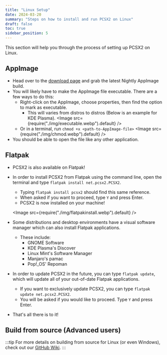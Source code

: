 ```yaml
---
title: "Linux Setup"
date: 2024-03-20
summary: "Steps on how to install and run PCSX2 on Linux"
draft: false
toc: true
sidebar_position: 5
---
```


This section will help you through the process of setting up PCSX2 on Linux.

## AppImage

- Head over to the [download page](https://pcsx2.net/downloads) and grab the latest Nightly AppImage build.
- You will likely have to make the AppImage file executable. There are a few ways to do this:
  - Right-click on the AppImage, choose properties, then find the option to mark as executable.
    - This will varies from distros to distros (Below is an example for KDE Plasma).
      <Image src={require("./img/executable.webp").default} />
  - Or in a terminal, run `chmod +x <path-to-AppImage-file>`
    <Image src={require("./img/chmod.webp").default} />
- You should be able to open the file like any other application.

## Flatpak

- PCSX2 is also available on Flatpak!
- In order to install PCSX2 from Flatpak using the command line, open the terminal and type `flatpak install net.pcsx2.PCSX2`.

  - Typing `flatpak install pcsx2` should find this same reference.
  - When asked if you want to proceed, type `Y` and press Enter.
  - PCSX2 is now installed on your machine!

  <Image src={require("./img/flatpakinstall.webp").default} />

- Some distributions and desktop environments have a visual software manager which can also install Flatpak applications.

  - These include:
    - GNOME Software
    - KDE Plasma's Discover
    - Linux Mint's Software Manager
    - Manjaro's pamac
    - Pop!\_OS' Repoman

- In order to update PCSX2 in the future, you can type `flatpak update`, which will update all of your out-of-date Flatpak applications.

  - If you want to exclusively update PCSX2, you can type `flatpak update net.pcsx2.PCSX2`.
  - You will be asked if you would like to proceed. Type `Y` and press Enter.

- That's all there is to it!

## Build from source (Advanced users)

:::tip
For more details on building from source for Linux (or even Windows), check out our [GitHub Wiki](https://github.com/PCSX2/pcsx2/wiki/10-Building-on-Linux).
:::
